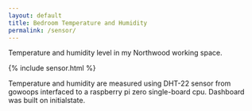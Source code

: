 ```yaml
---
layout: default
title: Bedroom Temperature and Humidity
permalink: /sensor/
---
```


Temperature and humidity level in my Northwood working space.

{% include sensor.html %}

Temperature and humidity are measured using DHT-22 sensor from gowoops interfaced to a raspberry pi zero single-board cpu. Dashboard was built on initialstate.

